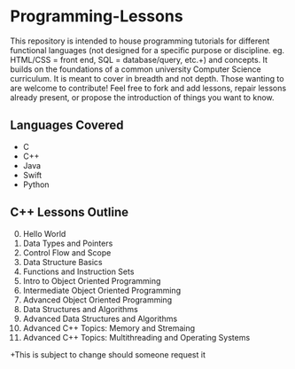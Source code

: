 # Programming-Lessons
This repository is intended to house programming tutorials for different functional languages (not designed for a specific purpose or discipline. eg. HTML/CSS = front end, SQL = database/query, etc.+) and concepts. It builds on the foundations of a common university Computer Science curriculum. It is meant to cover in breadth and not depth. Those wanting to are welcome to contribute! Feel free to fork and add lessons, repair lessons already present, or propose the introduction of things you want to know.

## Languages Covered
* C
* C++
* Java
* Swift
* Python



## C++ Lessons Outline
0. Hello World
1. Data Types and Pointers
2. Control Flow and Scope 
3. Data Structure Basics
4. Functions and Instruction Sets
5. Intro to Object Oriented Programming
6. Intermediate Object Oriented Programming
7. Advanced Object Oriented Programming
8. Data Structures and Algorithms
9. Advanced Data Structures and Algorithms
10. Advanced C++ Topics: Memory and Stremaing
12. Advanced C++ Topics: Multithreading and Operating Systems


 

+This is subject to change should someone request it